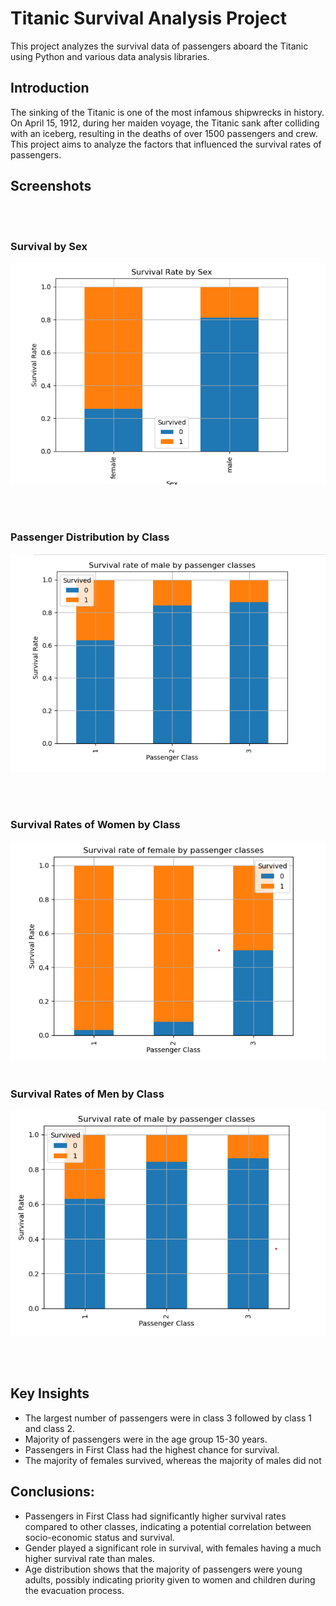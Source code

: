 # Titanic Survival Analysis Project

This project analyzes the survival data of passengers aboard the Titanic using Python and various data analysis libraries.

## Introduction

The sinking of the  Titanic is one of the most infamous shipwrecks in history. On April 15, 1912, during her maiden voyage, the Titanic sank after colliding with an iceberg, resulting in the deaths of over 1500 passengers and crew. This project aims to analyze the factors that influenced the survival rates of passengers.

## Screenshots

<br/><br/>
### Survival by Sex
![Survival by Sex](ScreenShots/image1.png)

<br/><br/>

### Passenger Distribution by Class
![Passenger Distribution by Class](ScreenShots/image2.png)

<br/><br/>
### Survival Rates of Women by Class
![Survival Rates of Women by Class](ScreenShots/image3.png)
<br/><br/>
### Survival Rates of Men by Class
![Survival Rates of Men by Class](ScreenShots/image4.png)

<br/><br/>
## Key Insights

- The largest number of passengers were in class 3 followed by class 1 and class 2.
- Majority of passengers were in the age group 15-30 years.
- Passengers in First Class had the highest chance for survival.
- The majority of females survived, whereas the majority of males did not


## Conclusions:
- Passengers in First Class had significantly higher survival rates compared to other classes, indicating a potential correlation between socio-economic status and survival.
- Gender played a significant role in survival, with females having a much higher survival rate than males.
- Age distribution shows that the majority of passengers were young adults, possibly indicating priority given to women and children during the evacuation process.
